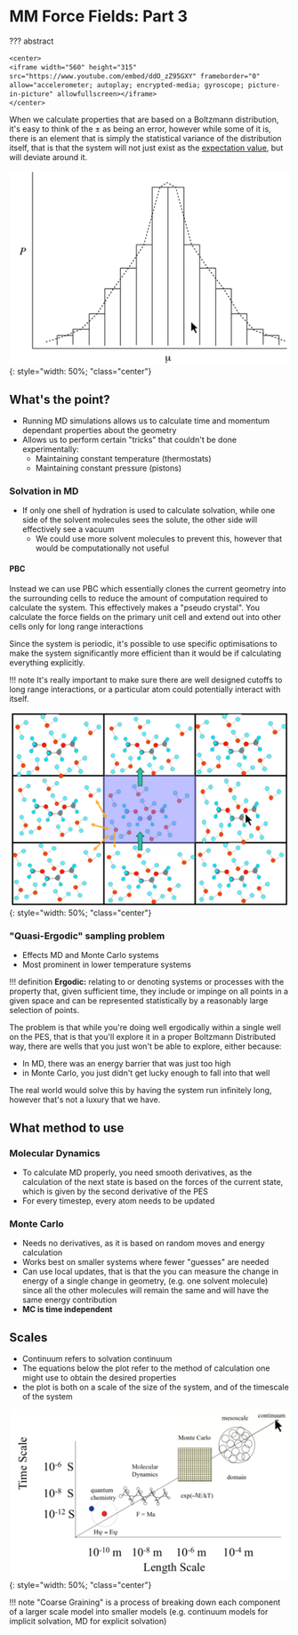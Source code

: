 # MM Force Fields: Part 3

??? abstract
	
	<center>
	<iframe width="560" height="315" src="https://www.youtube.com/embed/ddO_zZ95GXY" frameborder="0" allow="accelerometer; autoplay; encrypted-media; gyroscope; picture-in-picture" allowfullscreen></iframe>
	</center>





When we calculate properties that are based on a Boltzmann distribution, it's easy to think of the $\pm$ as being an error, however while some of it is, there is an element that is simply the statistical variance of the distribution itself, that is that the system will not just exist as the [expectation value](.././02.07/#integrating-over-phase-space), but will deviate around it.

![!image](MMFF3-Dist.png){: style="width: 50%; "class="center"}


## What's the point?

* Running MD simulations allows us to calculate time and momentum dependant properties about the geometry
* Allows us to perform certain "tricks" that couldn't be done experimentally:
  * Maintaining constant temperature (thermostats)
  * Maintaining constant pressure (pistons)



### Solvation in MD

* If only one shell of hydration is used to calculate solvation, while one side of the solvent molecules sees the solute, the other side will effectively see a vacuum
  * We could use more solvent molecules to prevent this, however that would be computationally not useful

#### PBC

Instead we can use PBC which essentially clones the current geometry into the surrounding cells to reduce the amount of computation required to calculate the system. This effectively makes a "pseudo crystal". You calculate the force fields on the primary unit cell and extend out into other cells only for long range interactions

Since the system is periodic, it's possible to use specific optimisations to make the system significantly more efficient than it would be if calculating everything explicitly.



!!! note
	It's really important to make sure there are well designed cutoffs to long range interactions, or a particular atom could potentially interact with itself. 

![!image](MMFF3-PBC.png){: style="width: 50%; "class="center"}

### "Quasi-Ergodic" sampling problem

* Effects MD and Monte Carlo systems
* Most prominent in lower temperature systems

!!! definition
	**Ergodic:** relating to or denoting systems or processes with the property that, given sufficient time, they include or impinge on all points in a given space and can be represented statistically by a reasonably large selection of points.

The problem is that while you're doing well ergodically within a single well on the PES, that is that you'll explore it in a proper Boltzmann Distributed way, there are wells that you just won't be able to explore, either because:

* In MD, there was an energy barrier that was just too high
* in Monte Carlo, you just didn't get lucky enough to fall into that well

The real world would solve this by having the system run infinitely long, however that's not a luxury that we have.



## What method to use

### Molecular Dynamics

* To calculate MD properly, you need smooth derivatives, as the calculation of the next state is based on the forces of the current state, which is given by the second derivative of the PES
* For every timestep, every atom needs to be updated

### Monte Carlo

* Needs no derivatives, as it is based on random moves and energy calculation
* Works best on smaller systems where fewer "guesses" are needed
* Can use local updates, that is that the you can measure the change in energy of a single change in geometry, (e.g. one solvent molecule) since all the other molecules will remain the same and will have the same energy contribution
* **MC is time independent** 



## Scales

* Continuum refers to solvation continuum
* The equations below the plot refer to the method of calculation one might use to obtain the desired properties
* the plot is both on a scale of the size of the system, and of the timescale of the system

![!image](MMFF3-WM.png){: style="width: 50%; "class="center"}

!!! note
	"Coarse Graining" is a process of breaking down each component of a larger scale model into smaller models (e.g. continuum models for implicit solvation, MD for explicit solvation)